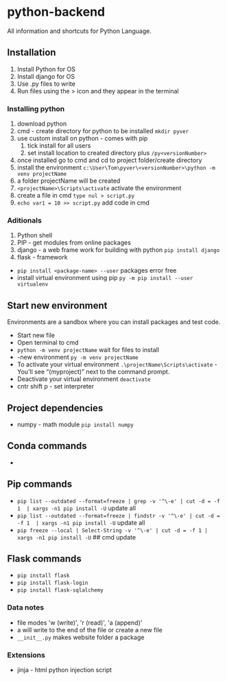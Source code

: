 # python-backend

All information and shortcuts for Python Language.

## Installation

1. Install Python for OS
2. Install django for OS
3. Use .py files to write
4. Run files using the > icon and they appear in the terminal

### Installing python
1. download python
2. cmd - create directory for python to be installed `mkdir pyver`
3. use custom install on python - comes with pip
   1. tick install for all users
   2. set install location to created directory plus `/py<versionNumber>`
4. once installed go to cmd and cd to project folder/create directory
5. install the environment `c:\User\Tom\pyver\<versionNumber>\python -m venv projectName`
6. a folder projectName will be created
7. `<projectName>\Scripts\activate` activate the environment
8. create a file in cmd `type nul > script.py`
9. `echo var1 = 10 >> script.py` add code in cmd
   
### Aditionals

1. Python shell
2. PIP - get modules from online packages
3. django - a web frame work for building with python `pip install django`
4. flask - framework

- `pip install <package-name> --user` packages error free
- install virtual environment using pip `py -m pip install --user virtualenv`

## Start new environment

Environments are a sandbox where you can install packages and test code.

- Start new file
- Open terminal to cmd
- `python -m venv projectName` wait for files to install
- -new environment `py -m venv projectName`
- To activate your virtual environment `.\projectName\Scripts\activate` - You’ll see “(myproject)” next to the command prompt.
- Deactivate your virtual environment `deactivate`
- cntr shift p - set interpreter

## Project dependencies
- numpy - math module `pip install numpy`
## Conda commands
- 
## Pip commands
- `pip list --outdated --format=freeze | grep -v '^\-e' | cut -d = -f 1  | xargs -n1 pip install -U` update all 
- `pip list --outdated --format=freeze | findstr -v '^\-e' | cut -d = -f 1  | xargs -n1 pip install -U` update all 
- `pip freeze --local | Select-String -v '^\-e' | cut -d = -f 1 | xargs -n1 pip install -U` ## cmd update
## Flask commands
- `pip install flask`
- `pip install flask-login`
- `pip install flask-sqlalchemy`
### Data notes
- file modes 'w (write)', 'r (read)', 'a (append)'
- a will write to the end of the file or create a new file
- `__init__.py` makes website folder a package

### Extensions
- jinja - html python injection script